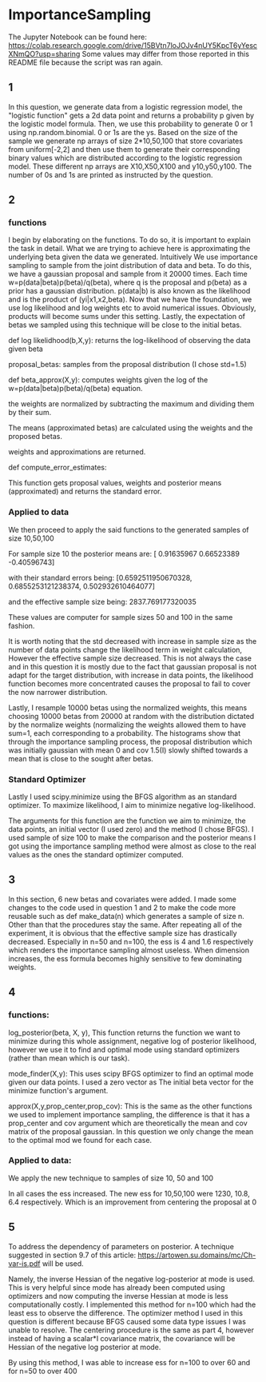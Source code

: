 # ImportanceSampling
The Jupyter Notebook can be found here: https://colab.research.google.com/drive/15BVtn7loJOJv4nUY5KpcT6yYescXNmQO?usp=sharing
Some values may differ from those reported in this README file because the script was ran again.
## 1
In this question, we generate data from a logistic regression model, the "logistic function" gets a 2d data point and returns a
probability p given by the logistic model formula. Then, we use this probability to generate 0 or 1 using np.random.binomial.
0 or 1s are the ys. Based on the size of the sample we generate np arrays of size 2*10,50,100 that store covariates from uniform[-2,2] and then use them to generate their corresponding binary values which are distributed according to the logistic regression model. These different np arrays are X10,X50,X100 and y10,y50,y100. The number of 0s and 1s are printed as instructed by the question. 
## 2
### functions
I begin by elaborating on the functions. To do so, it is important to explain the task in detail. What we are trying to achieve here is approximating the underlying beta given the data we generated. Intuitively We use importance sampling to sample from the joint distribution of data and beta. To do this, we have a gaussian proposal and sample from it 20000 times. Each time w=p(data|beta)p(beta)/q(beta), where q is the proposal and p(beta) as a prior has a gaussian distribution. p(data|b) is also known as the likelihood and is the product of (yi|x1,x2,beta). Now that we have the foundation, we use log likelihood and log weights etc to avoid numerical issues. Obviously, products will become sums under this setting. Lastly, the expectation of betas we sampled using this technique will be close to the initial betas.

def log likelidhood(b,X,y): returns the log-likelihood of observing the data given beta

proposal_betas: samples from the proposal distribution (I chose std=1.5)

def beta_approx(X,y): computes weights given the log of the w=p(data|beta)p(beta)/q(beta) equation.

 the weights are normalized by subtracting the maximum and dividing them by their sum.

 The means (approximated betas) are calculated using the weights and the proposed betas.

 weights and approximations are returned.

 def compute_error_estimates:

 This function gets proposal values, weights and posterior means (approximated) and returns the standard error.
 
### Applied to data
We then proceed to apply the said functions to the generated samples of size 10,50,100

For sample size 10 the posterior means are: [ 0.91635967  0.66523389 -0.40596743]

with their standard errors being: [0.6592511950670328, 0.6855253121238374, 0.502932610464077]

and the effective sample size being: 2837.769177320035

These values are computer for sample sizes 50 and 100 in the same fashion.


It is worth noting that the std decreased with increase in sample size as the number of data points change the likelihood term in weight calculation, However the effective sample size decreased. This is not always the case and in this question it is mostly due to the fact that gaussian proposal is not adapt for the target distribution, with increase in data points, the likelihood function becomes more concentrated causes the proposal to fail to cover the now narrower distribution.

Lastly, I resample 10000 betas using the normalized weights, this means choosing 10000 betas from 20000 at random with the distribution dictated by the normalize weights (normalizing the weights allowed them to have sum=1, each corresponding to a probability. The histograms show that through the importance sampling process, the proposal distribution which was initially gaussian with mean 0 and cov 1.5(I) slowly shifted towards a mean that is close to the sought after betas. 

### Standard Optimizer
Lastly I used scipy.minimize using the BFGS algorithm as an standard optimizer. To maximize likelihood, I aim to minimize negative log-likelihood.

The arguments for this function are the function we aim to minimize, the data points, an initial vector (I used zero) and the method (I chose BFGS). I used sample of size 100 to make the comparison and the posterior means I got using the importance sampling method were almost as close to the real values as the ones the standard optimizer computed.
## 3
In this section, 6 new betas and covariates were added. I made some changes to the code used in question 1 and 2 to make the code more reusable such as def make_data(n) which generates a sample of size n. Other than that the procedures stay the same.
After repeating all of the experiment, it is obvious that the effective sample size has drastically decreased. Especially in n=50 and n=100, the ess is 4 and 1.6 respectively which renders the importance sampling almost useless. When dimension increases, the ess formula becomes highly sensitive to few dominating weights.

## 4
### functions:
log_posterior(beta, X, y), This function returns the function we want to minimize during this whole assignment, negative log of posterior likelihood, however we use it to find and optimal mode using standard optimizers (rather than mean which is our task).

mode_finder(X,y): This uses scipy BFGS optimizer to find an optimal mode given our data points. I used a zero vector as The initial beta vector for the minimize function's argument. 

approx(X,y,prop_center,prop_cov): This is the same as the other functions we used to implement importance sampling, the difference is that it has a prop_center and cov argument which are theoretically the mean and cov matrix of the proposal gaussian. In this question we only change the mean to the optimal mod we found for each case.

### Applied to data:
We apply the new technique to samples of size 10, 50 and 100

In all cases the ess increased. The new ess for 10,50,100 were 1230, 10.8, 6.4 respectively. Which is an improvement from centering the proposal at 0
## 5
To address the dependency of parameters on posterior. A technique suggested in section 9.7 of this article: https://artowen.su.domains/mc/Ch-var-is.pdf will be used.

Namely, the inverse Hessian of the negative log-posterior at mode is used. This is very helpful since mode has already been computed using optimizers and now computing the inverse Hessian at mode is less computationally costly. I implemented this method for n=100 which had the least ess to observe the difference. The optimizer method I used in this question is different because BFGS caused some data type issues I was unable to resolve. The centering procedure is the same as part 4, however instead of having a scalar*I covariance matrix, the covariance will be Hessian of the negative log posterior at mode.

By using this method, I was able to increase ess for n=100 to over 60 and for n=50 to over 400


